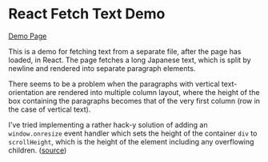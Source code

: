 # React Fetch Text Demo

[Demo Page](https://liamst19.github.io/react-fetch-text/)

This is a demo for fetching text from a separate file, after the page has loaded, in React. The page fetches a long Japanese text, which is split by newline and rendered into separate paragraph elements.

There seems to be a problem when the paragraphs with vertical text-orientation are rendered into multiple column layout, where the height of the box containing the paragraphs becomes that of the very first column (row in the case of vertical text).

I've tried implementing a rather hack-y solution of adding an `window.onresize` event handler which sets the height of the container `div` to `scrollHeight`, which is the height of the element including any overflowing children. ([source](https://yuheiy.hatenablog.com/entry/2017/05/08/221206))
